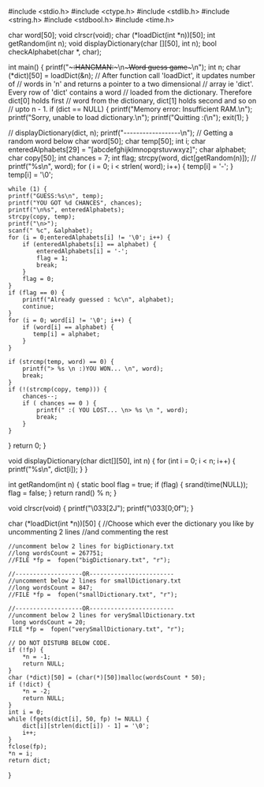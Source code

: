 #include <stdio.h>
#include <ctype.h>
#include <stdlib.h>
#include <string.h>
#include <stdbool.h>
#include <time.h>

char word[50];
void clrscr(void);
char (*loadDict(int *n))[50];
int getRandom(int n);
void displayDictionary(char [][50], int n);
bool checkAlphabet(char *, char);

int main() {
    printf("~~~~~~~~~~~~~~~:HANGMAN:~~~~~~~~~~~~~~~\n~~~~~~~~~~~Word guess game~~~~~~~~~~~\n");
    int n;
    char (*dict)[50] = loadDict(&n);
    // After function call 'loadDict', it updates number of
    // words in 'n' and returns a pointer to a two dimensional
    // array ie 'dict'. Every row of 'dict' contains a word
    // loaded from the dictionary. Therefore dict[0] holds first
    // word from the dictionary, dict[1] holds second and so on
    // upto n - 1.
    if (dict == NULL) {
        printf("Memory error: Insufficient RAM.\n");
        printf("Sorry, unable to load dictionary.\n");
        printf("Quitting :(\n");
        exit(1);
    }

   // displayDictionary(dict, n);
    printf("------------------\n");
    // Getting a random word below
    char word[50];
    char temp[50];
    int i;
    char enteredAlphabets[29] = "[abcdefghijklmnopqrstuvwxyz]";
    char alphabet;
    char copy[50];
    int chances = 7;
    int flag;
    strcpy(word, dict[getRandom(n)]);
    // printf("%s\n", word);
    for ( i = 0; i < strlen( word); i++) {
        temp[i] = '-';
    }
    temp[i] = '\0';
      
    while (1) {
    printf("GUESS:%s\n", temp);
    printf("YOU GOT %d CHANCES", chances);  
    printf("\n%s", enteredAlphabets);
    strcpy(copy, temp);
    printf("\n>");
    scanf(" %c", &alphabet);
    for (i = 0;enteredAlphabets[i] != '\0'; i++) {
        if (enteredAlphabets[i] == alphabet) {
            enteredAlphabets[i] = '-';
            flag = 1;
            break;
        }
        flag = 0;
    }
    if (flag == 0) {
        printf("Already guessed : %c\n", alphabet);
        continue;
    }
    for (i = 0; word[i] != '\0'; i++) {
        if (word[i] == alphabet) {
           temp[i] = alphabet;
        }
    }

    if (strcmp(temp, word) == 0) {
        printf("> %s \n :)YOU WON... \n", word);
        break;
    } 
    if (!(strcmp(copy, temp))) {
        chances--;
        if ( chances == 0 ) {
            printf(" :( YOU LOST... \n> %s \n ", word);
            break;
        }
    }
}
    return 0;
}
   

void displayDictionary(char dict[][50], int n) {
    for (int i = 0; i < n; i++) {
        printf("%s\n", dict[i]);
    }
}

int getRandom(int n) {
    static bool flag = true;
    if (flag) {
        srand(time(NULL));
        flag = false;
    }
    return rand() % n;
}

void clrscr(void) {
    printf("\033[2J");
    printf("\033[0;0f");
}

char (*loadDict(int *n))[50] {
    //Choose which ever the dictionary you like by uncommenting 2 lines
    //and commenting the rest
    
    //uncomment below 2 lines for bigDictionary.txt
    //long wordsCount = 267751;
    //FILE *fp =  fopen("bigDictionary.txt", "r");
    
    //-------------------OR------------------------
    //uncomment below 2 lines for smallDictionary.txt
    //long wordsCount = 847;
    //FILE *fp =  fopen("smallDictionary.txt", "r");
    
    //-------------------OR------------------------
    //uncomment below 2 lines for verySmallDictionary.txt
     long wordsCount = 20;
    FILE *fp =  fopen("verySmallDictionary.txt", "r");

    // DO NOT DISTURB BELOW CODE.
    if (!fp) {
        *n = -1;
        return NULL;
    }
    char (*dict)[50] = (char(*)[50])malloc(wordsCount * 50);
    if (!dict) {
        *n = -2;
        return NULL;
    }
    int i = 0;
    while (fgets(dict[i], 50, fp) != NULL) {
        dict[i][strlen(dict[i]) - 1] = '\0';
        i++;
    }
    fclose(fp);
    *n = i;
    return dict;
}

